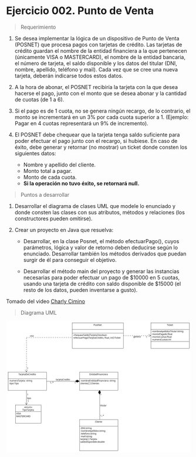 
# Ejercicio 002. Punto de Venta

> Requerimiento

1. Se desea implementar la lógica de un dispositivo de Punto de Venta (POSNET) que procesa pagos con tarjetas de crédito.
Las tarjetas de crédito guardan el nombre de la entidad financiera a la que pertenecen (únicamente VISA o MASTERCARD), el nombre de la entidad bancaria, el número de tarjeta, el saldo disponible y los datos del titular (DNI, nombre, apellido, teléfono y mail). Cada vez que se cree una nueva tarjeta, deberán indicarse todos estos datos.

2. A la hora de abonar, el POSNET recibiría la tarjeta con la que desea hacerse el pago, junto con el monto que se desea abonar y la cantidad de cuotas (de 1 a 6).

3. Si el pago es de 1 cuota, no se genera ningún recargo, de lo contrario, el monto se incrementará en un 3% por cada cuota superior a 1. (Ejemplo: Pagar en 4 cuotas representará un 9% de incremento).

4. El POSNET debe chequear que la tarjeta tenga saldo suficiente para poder efectuar el pago junto con el recargo, si hubiese. En caso de éxito, debe generar y retornar (no mostrar) un ticket donde consten los siguientes datos:

    - Nombre y apellido del cliente.
    - Monto total a pagar.
    - Monto de cada cuota.
    - **Si la operación no tuvo éxito, se retornará null.**

> Puntos a desarrollar

1. Desarrollar el diagrama de clases UML que modele lo enunciado y donde consten las clases con
sus atributos, métodos y relaciones (los constructores pueden omitirse).

2. Crear un proyecto en Java que resuelva:

    - Desarrollar, en la clase Posnet, el método efectuarPago(), cuyos parámetros, lógica y valor de retorno deben deducirse según lo enunciado. Desarrollar también los métodos derivados que puedan surgir de él para conseguir el objetivo.

    - Desarrollar el método main del proyecto y generar las instancias necesarias para poder efectuar un pago de $10000 en 5 cuotas, usando una tarjeta de crédito con saldo disponible de $15000 (el resto de los datos, pueden inventarse a gusto).


Tomado del video [Charly Cimino](https://www.youtube.com/watch?v=g_ZINDMzi3c&list=PLOw7b-NX043ZalJyvLeCj_YIH8f0sU0iG&index=6)


> Diagrama UML

<img src="PosNet.png"
     alt="UML PosNet"
     style="float: left; margin-right: 10px;" />

